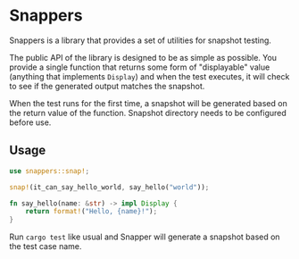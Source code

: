 # Snappers

Snappers is a library that provides a set of utilities for snapshot testing.

The public API of the library is designed to be as simple as possible. You provide a single function that returns some form of "displayable" value (anything that implements `Display`) and when the test executes, it will check to see if the generated output matches the snapshot.

When the test runs for the first time, a snapshot will be generated based on the return value of the function. Snapshot directory needs to be configured before use.

## Usage

```rs
use snappers::snap!;

snap!(it_can_say_hello_world, say_hello("world"));

fn say_hello(name: &str) -> impl Display {
    return format!("Hello, {name}!");
}
```

Run `cargo test` like usual and Snapper will generate a snapshot based on the test case name.